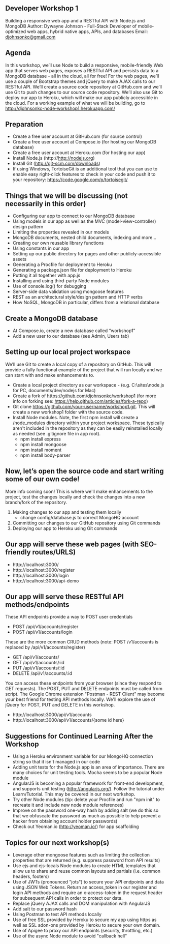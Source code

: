 Developer Workshop 1
------------------

Building a responsive web app and a RESTful API with Node.js and MongoDB
Author: Dywayne Johnson - Full-Stack Developer of mobile-optimized web apps, hybrid native apps, APIs, and databases
Email: djohnsonkc@gmail.com


Agenda
--------------

In this workshop, we’ll use Node to build a responsive, mobile-friendly Web app that serves web pages, exposes a RESTful API and persists data to a MongoDB database - all in the cloud, all for free! For the web pages, we’ll use a couple of Bootstrap themes and jQuery to make AJAX calls to our RESTful API. We’ll create a source code repository at GitHub.com and we’ll use Git to push changes to our source code repository. We’ll also use Git to deploy our app to Heroku, which will make our app publicly accessible in the cloud. For a working example of what we will be building, go to http://djohnsonkc-node-workshop1.herokuapp.com/

Preparation
--------------

- Create a free user account at GitHub.com (for source control) 
- Create a free user account at Compose.io (for hosting our MongoDB database) 
- Create a free user account at Heroku.com (for hosting our app)
- Install Node.js (http://http://nodejs.org)
- Install Git (http://git-scm.com/downloads)
- If using Windows, TortoiseGit is an additional tool that you can use to enable easy right-click features to check in your code and push it to your repository: https://code.google.com/p/tortoisegit/


Things that we will be discussing (not necessarily in this order)
--------------


- Configuring our app to connect to our MongoDB database
- Using models in our app as well as the MVC (model-view-controller) design pattern
- Limiting the properties revealed in our models
- MongoDB documents, nested child documents, indexing and more...
- Creating our own reusable library functions
- Using constants in our app
- Setting up our public directory for pages and other publicly-accessible assets
- Generating a Procfile for deployment to Heroku
- Generating a package.json file for deployment to Heroku 
- Putting it all together with app.js
- Installing and using third-party Node modules
- Use of console.log() for debugging
- Server-side data validation using mongoose features
- REST as an architectural style/design pattern and HTTP verbs
- How NoSQL, MongoDB in particular, differs from a relational database


Create a MongoDB database
--------------

- At Compose.io, create a new database called “workshop1”
- Add a new user to our database (see Admin, Users tab)


Setting up our local project workspace
--------------

We’ll use Git to create a local copy of a repository on GitHub. This will provide a fully functional example of the project that will run locally and we can start with and make enhancements to.

- Create a local project directory as our workspace - (e.g. C:\sites\node.js for PC, documents/dev/nodejs for Mac)
- Create a fork of https://github.com/djohnsonkc/workshop1 (for more info on forking see: https://help.github.com/articles/fork-a-repo)
- Git clone https://github.com/your-username/workshop1.git. This will create a new workshop1 folder with the source code.
- Install Node modules. Note, the first npm install will create a /node_modules directory within your project workspace. These typically aren't included in the repository as they can be easily reinstalled locally as needed (see .gitignore file in app root).
	- npm install express
	- npm install mongoose
	- npm install moment
	- npm install body-parser




Now, let’s open the source code and start writing some of our own code!
--------------

More info coming soon! This is where we'll make enhancements to the project, test the changes locally and check the changes into a new branch/fork of the repository. 

1. Making changes to our app and testing them locally 
	- change config/database.js to correct MongoHQ account
2. Committing our changes to our GitHub repository using Git commands
3. Deploying our app to Heroku using Git commands


Our app will serve these web pages (with SEO-friendly routes/URLS)
--------------

- http://localhost:3000/  
- http://localhost:3000/register
- http://localhost:3000/login
- http://localhost:3000/api-demo

Our app will serve these RESTful API methods/endpoints
--------------

These API endpoints provide a way to POST user credentials 
- POST /api/v1/accounts/register
- POST /api/v1/accounts/login

These are the more common CRUD methods (note: POST /v1/accounts is replaced by /api/v1/accounts/register)
- GET /api/v1/accounts/ 
- GET /api/v1/accounts/:id 
- PUT /api/v1/accounts/:id
- DELETE /api/v1/accounts/:id



You can access these endpoints from your browser (since they respond to GET requests). The POST, PUT and DELETE endpoints must be called from script. The Google Chrome extension "Postman - REST Client" may become your best friend for testing API methods locally. We'll explore the use of jQuery for POST, PUT and DELETE in this workshop.

- http://localhost:3000/api/v1/accounts
- http://localhost:3000/api/v1/accounts/{some id here}



Suggestions for Continued Learning After the Workshop
--------------

- Using a Heroku environment variable for our MongoHQ connection string so that it isn't managed in our code
- Adding unit tests for the Node.js app is an area of importance. There are many choices for unit testing tools. Mocha seems to be a popular Node module
- AngularJS is becoming a popular framework for front-end development, and supports unit testing (http://angularjs.org/). Follow the tutorial under Learn/Tutorial. This may be covered in our next workshop.
- Try other Node modules (tip: delete your Procfile and run "npm init" to recreate it and include new node module references)
- Improve on the password one-way hash by adding salt (we do this so that we obfuscate the password as much as possible to help prevent a hacker from obtaining account holder passwords)
- Check out Yeoman.io (http://yeoman.io/) for app scaffolding


Topics for our next workshop(s)
--------------

- Leverage other mongoose features such as limiting the collection properties that are returned (e.g. suppress password from API results)
- Use ejs and ejs-locals Node modules to create HTML templates that allow us to share and reuse common layouts and partials (i.e. common headers, footers)
- Use of JWTs (pronounced "jots") to secure your API endpoints and data using JSON Web Tokens. Return an access_token in our register and login API methods and require an x-access-token in the request header for subsequent API calls in order to protect our data.
- Replace jQuery AJAX calls and DOM manipulation with AngularJS
- Add salt to our password hash
- Using Postman to test API methods locally
- Use of free SSL provided by Heroku to secure my app using https as well as SSL adon-ons provided by Heroku to secure your own domain.
- Use of Apigee to proxy our API endpoints (security, throttling, etc.)
- Use of the async Node module to avoid "callback hell"








